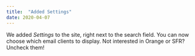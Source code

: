 ```yaml
---
title:  "Added Settings"
date: 2020-04-07
---
```


We added _Settings_ to the site, right next to the search field. You can now choose which email clients to display. Not interested in Orange or SFR? Uncheck them!